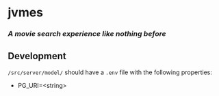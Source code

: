 # jvmes

### *A movie search experience like nothing before*

## Development
`/src/server/model/` should have a `.env` file with the following properties:
* PG_URI=\<string\>